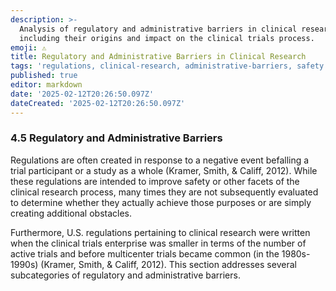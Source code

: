 ```yaml
---
description: >-
  Analysis of regulatory and administrative barriers in clinical research,
  including their origins and impact on the clinical trials process.
emoji: ⚠️
title: Regulatory and Administrative Barriers in Clinical Research
tags: 'regulations, clinical-research, administrative-barriers, safety'
published: true
editor: markdown
date: '2025-02-12T20:26:50.097Z'
dateCreated: '2025-02-12T20:26:50.097Z'
---
```

### 4.5 Regulatory and Administrative Barriers

Regulations are often created in response to a negative event befalling a trial participant or a study as a whole (Kramer, Smith, & Califf, 2012). While these regulations are intended to improve safety or other facets of the clinical research process, many times they are not subsequently evaluated to determine whether they actually achieve those purposes or are simply creating additional obstacles.

Furthermore, U.S. regulations pertaining to clinical research were written when the clinical trials enterprise was smaller in terms of the number of active trials and before multicenter trials became common (in the 1980s-1990s) (Kramer, Smith, & Califf, 2012). This section addresses several subcategories of regulatory and administrative barriers.

#
